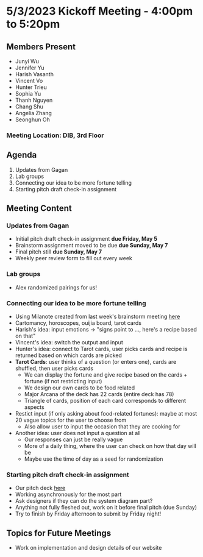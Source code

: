 #  5/3/2023 Kickoff Meeting - 4:00pm to 5:20pm

## Members Present
- Junyi Wu
- Jennifer Yu
- Harish Vasanth
- Vincent Vo
- Hunter Trieu
- Sophia Yu
- Thanh Nguyen
- Chang Shu
- Angelia Zhang
- Seonghun Oh

### Meeting Location: DIB, 3rd Floor

## Agenda
1. Updates from Gagan
2. Lab groups
3. Connecting our idea to be more fortune telling
4. Starting pitch draft check-in assignment

## Meeting Content
### Updates from Gagan
- Initial pitch draft check-in assignment **due Friday, May 5**
- Brainstorm assignment moved to be due **due Sunday, May 7**
- Final pitch still **due Sunday, May 7**
- Weekly peer review form to fill out every week

### Lab groups
- Alex randomized pairings for us!

### Connecting our idea to be more fortune telling
- Using Milanote created from last week's brainstorm meeting [here](https://app.milanote.com/1POZW41ikVTqbY?p=MdYuFEtys5t)
- Cartomancy, horoscopes, ouijia board, tarot cards
- Harish's idea: input emotions -> "signs point to ..., here's a recipe based on that"
- Vincent's idea: switch the output and input
- Hunter's idea: connect to Tarot cards, user picks cards and recipe is returned based on which cards are picked
- **Tarot Cards**: user thinks of a question (or enters one), cards are shuffled, then user picks cards
  - We can display the fortune and give recipe based on the cards + fortune (if not restricting input)
  - We design our own cards to be food related
  - Major Arcana of the deck has 22 cards (entire deck has 78)
  - Triangle of cards, position of each card corresponds to different aspects
- Restict input (if only asking about food-related fortunes): maybe at most 20 vague topics for the user to choose from
  - Also allow user to input the occasion that they are cooking for
- Another idea: user does not input a question at all
  - Our responses can just be really vague
  - More of a daily thing, where the user can check on how that day will be
  - Maybe use the time of day as a seed for randomization

### Starting pitch draft check-in assignment
- Our pitch deck [here](https://docs.google.com/presentation/d/1tjJRSGqMmY4VZX_EYW-nEzxhO7Cw_zhsMn2SbuKtPj4/edit?usp=sharing)
- Working asynchronously for the most part
- Ask designers if they can do the system diagram part?
- Anything not fully fleshed out, work on it before final pitch (due Sunday)
- Try to finish by Friday afternoon to submit by Friday night!

## Topics for Future Meetings
- Work on implementation and design details of our website
